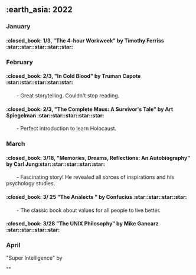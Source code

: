 <h2> :earth_asia: 2022 </h2>
<h3> January </h3>

<h4>:closed_book: 1/3, "The 4-hour Workweek" by Timothy Ferriss :star::star::star::star::star:</h4>

<h3> February </h3>

<h4>:closed_book: 2/3, "In Cold Blood" by Truman Capote  :star::star::star::star::star:</h4>
&emsp;&emsp;- Great storytelling. Couldn't stop reading. 

<h4>:closed_book: 2/3, "The Complete Maus: A Survivor's Tale" by Art Spiegelman  :star::star::star::star::star:</h4>
&emsp;&emsp;- Perfect introduction to learn Holocaust.


<h3> March </h3>

<h4>:closed_book: 3/18, "Memories, Dreams, Reflections: An Autobiography" by Carl Jung:star::star::star::star::star:</h4>
&emsp;&emsp;- Fascinating story! He revealed all sorces of inspirations and his psychology studies.

<h4>:closed_book: 3/ 25 "The Analects " by Confucius :star::star::star::star:</h4>
&emsp;&emsp;- The classic book about values for all people to live better. 

<h4>:closed_book: 3/28 "The UNIX Philosophy" by Mike Gancarz :star::star::star::star:</h4>

<h3> April </h3>


"Super Intelligence" by 

""
